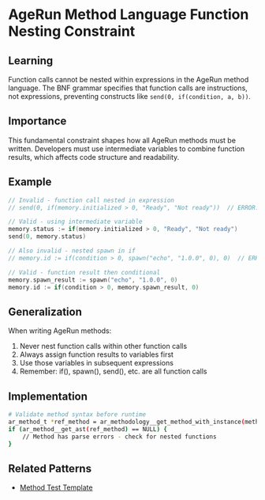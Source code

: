 # AgeRun Method Language Function Nesting Constraint

## Learning
Function calls cannot be nested within expressions in the AgeRun method language. The BNF grammar specifies that function calls are instructions, not expressions, preventing constructs like `send(0, if(condition, a, b))`.

## Importance
This fundamental constraint shapes how all AgeRun methods must be written. Developers must use intermediate variables to combine function results, which affects code structure and readability.

## Example
```c
// Invalid - function call nested in expression
// send(0, if(memory.initialized > 0, "Ready", "Not ready"))  // ERROR: Parse failure

// Valid - using intermediate variable
memory.status := if(memory.initialized > 0, "Ready", "Not ready")
send(0, memory.status)

// Also invalid - nested spawn in if
// memory.id := if(condition > 0, spawn("echo", "1.0.0", 0), 0)  // ERROR: Parse failure

// Valid - function result then conditional
memory.spawn_result := spawn("echo", "1.0.0", 0)
memory.id := if(condition > 0, memory.spawn_result, 0)
```

## Generalization
When writing AgeRun methods:
1. Never nest function calls within other function calls
2. Always assign function results to variables first
3. Use those variables in subsequent expressions
4. Remember: if(), spawn(), send(), etc. are all function calls

## Implementation
```bash
# Validate method syntax before runtime
ar_method_t *ref_method = ar_methodology__get_method_with_instance(methodology, "name", "1.0.0");
if (ar_method__get_ast(ref_method) == NULL) {
    // Method has parse errors - check for nested functions
}
```

## Related Patterns
- [Method Test Template](method-test-template.md)